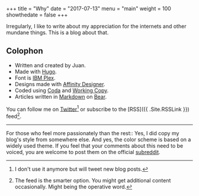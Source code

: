 +++
title = "Why"
date = "2017-07-13"
menu = "main"
weight = 100
showthedate = false
+++

Irregularly, I like to write about my appreciation for the internets and other mundane things. This is a blog about that.

## Colophon
* Written and created by Juan.
* Made with [Hugo](https://gohugo.io).
* Font is [IBM Plex](https://ibm.github.io/type/).
* Designs made with [Affinity Designer](https://itunes.apple.com/us/app/affinity-designer/id824171161?mt=12).
* Coded using [Coda](https://itunes.apple.com/us/app/coda/id500906297?mt=8&ign-itsct=500906297-500906297&ign-itscg=0177&ign-mpt=uo%3D4) and [Working Copy](https://itunes.apple.com/us/app/working-copy-powerful-git-client/id896694807?mt=8).
* Articles written in [Markdown](https://daringfireball.net/projects/markdown/syntax) on [Bear](https://itunes.apple.com/us/app/bear-beautiful-writing-app/id1016366447?ls=1&mt=8).

You can follow me on [Twitter](https://twitter.com/theverylastjuan)[^1] or subscribe to the [RSS]({{ .Site.RSSLink }}) feed[^2].

---

For those who feel more passionately than the rest:: Yes, I did copy my blog's style from somewhere else. And yes, the color scheme is based on a widely used theme. If you feel that your comments about this need to be voiced, you are welcome to post them on the official [subreddit](https://www.reddit.com/r/iamverysmart/).

[^1]: I don't use it anymore but will tweet new blog posts.
[^2]: The feed is the smarter option. You might get additional content occasionally. Might being the operative word.